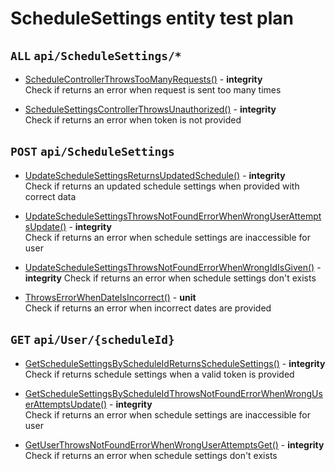# ScheduleSettings entity test plan

## `ALL` `api/ScheduleSettings/*`

- [ScheduleControllerThrowsTooManyRequests()](../Entities/EScheduleSettings/ScheduleSettingsController.test.cs) - **integrity**  
  Check if returns an error when request is sent too many times

- [ScheduleSettingsControllerThrowsUnauthorized()](../Entities/EScheduleSettings/ScheduleSettingsController.test.cs) - **integrity**  
  Check if returns an error when token is not provided

## `POST` `api/ScheduleSettings`

- [UpdateScheduleSettingsReturnsUpdatedSchedule()](../Entities/EUser/UserController.test.cs) - **integrity**  			
  Check if returns an updated schedule settings when provided with correct data

- [UpdateScheduleSettingsThrowsNotFoundErrorWhenWrongUserAttemptsUpdate()](../Entities/EUser/UserController.test.cs) - **integrity**  
  Check if returns an error when schedule settings are inaccessible for user

- [UpdateScheduleSettingsThrowsNotFoundErrorWhenWrongIdIsGiven()](../Entities/EScheduleSettings/ScheduleSettingsController.test.cs) - **integrity**
  Check if returns an error when schedule settings don't exists

- [ThrowsErrorWhenDateIsIncorrect()](../Entities/EUser/Commands/CreateUserCommand.unit.cs) - **unit**  
  Check if returns an error when incorrect dates are provided


## `GET` `api/User/{scheduleId}`

- [GetScheduleSettingsByScheduleIdReturnsScheduleSettings()](../Entities/EScheduleSettings/ScheduleSettingsController.test.cs) - **integrity**
  Check if returns schedule settings when a valid token is provided

- [GetScheduleSettingsByScheduleIdThrowsNotFoundErrorWhenWrongUserAttemptsUpdate()](../Entities/EUser/Commands/CreateUserCommand.unit.cs) - **integrity**  
  Check if returns an error when schedule settings are inaccessible for user

- [GetUserThrowsNotFoundErrorWhenWrongUserAttemptsGet()](../Entities/EUser/Commands/CreateUserCommand.unit.cs) - **integrity** 	
  Check if returns an error when schedule settings don't exists




